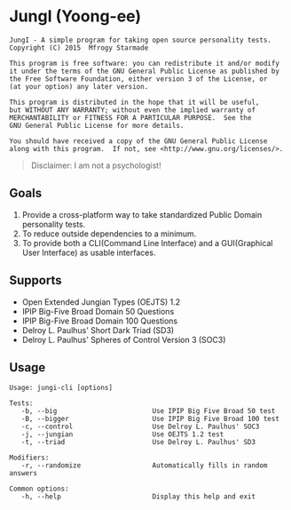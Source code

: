 # JungI (Yoong-ee)

```
JungI - A simple program for taking open source personality tests.
Copyright (C) 2015  Mfrogy Starmade

This program is free software: you can redistribute it and/or modify
it under the terms of the GNU General Public License as published by
the Free Software Foundation, either version 3 of the License, or
(at your option) any later version.

This program is distributed in the hope that it will be useful,
but WITHOUT ANY WARRANTY; without even the implied warranty of
MERCHANTABILITY or FITNESS FOR A PARTICULAR PURPOSE.  See the
GNU General Public License for more details.

You should have received a copy of the GNU General Public License
along with this program.  If not, see <http://www.gnu.org/licenses/>.
```

> Disclaimer: I am not a psychologist!

## Goals
1.	Provide a cross-platform way to take standardized Public Domain personality tests.
2.	To reduce outside dependencies to a minimum.
3.	To provide both a CLI(Command Line Interface) and a GUI(Graphical User Interface) as usable interfaces.

## Supports
* Open Extended Jungian Types (OEJTS) 1.2
* IPIP Big-Five Broad Domain 50 Questions
* IPIP Big-Five Broad Domain 100 Questions
* Delroy L. Paulhus' Short Dark Triad (SD3)
* Delroy L. Paulhus' Spheres of Control Version 3 (SOC3)

## Usage
 ```
Usage: jungi-cli [options]

Tests:
    -b, --big                        Use IPIP Big Five Broad 50 test
    -B, --bigger                     Use IPIP Big Five Broad 100 test
    -c, --control                    Use Delroy L. Paulhus' SOC3
    -j, --jungian                    Use OEJTS 1.2 test
    -t, --triad                      Use Delroy L. Paulhus' SD3

Modifiers:
    -r, --randomize                  Automatically fills in random answers

Common options:
    -h, --help                       Display this help and exit
```
